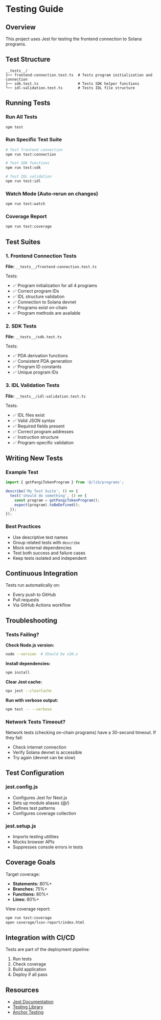 # Testing Guide

## Overview

This project uses Jest for testing the frontend connection to Solana programs.

## Test Structure

```
__tests__/
├── frontend-connection.test.ts  # Tests program initialization and connection
├── sdk.test.ts                  # Tests SDK helper functions
└── idl-validation.test.ts       # Tests IDL file structure
```

## Running Tests

### Run All Tests
```bash
npm test
```

### Run Specific Test Suite
```bash
# Test frontend connection
npm run test:connection

# Test SDK functions
npm run test:sdk

# Test IDL validation
npm run test:idl
```

### Watch Mode (Auto-rerun on changes)
```bash
npm run test:watch
```

### Coverage Report
```bash
npm run test:coverage
```

## Test Suites

### 1. Frontend Connection Tests
**File:** `__tests__/frontend-connection.test.ts`

Tests:
- ✅ Program initialization for all 4 programs
- ✅ Correct program IDs
- ✅ IDL structure validation
- ✅ Connection to Solana devnet
- ✅ Programs exist on-chain
- ✅ Program methods are available

### 2. SDK Tests
**File:** `__tests__/sdk.test.ts`

Tests:
- ✅ PDA derivation functions
- ✅ Consistent PDA generation
- ✅ Program ID constants
- ✅ Unique program IDs

### 3. IDL Validation Tests
**File:** `__tests__/idl-validation.test.ts`

Tests:
- ✅ IDL files exist
- ✅ Valid JSON syntax
- ✅ Required fields present
- ✅ Correct program addresses
- ✅ Instruction structure
- ✅ Program-specific validation

## Writing New Tests

### Example Test
```typescript
import { getPangiTokenProgram } from '@/lib/programs';

describe('My Test Suite', () => {
  test('should do something', () => {
    const program = getPangiTokenProgram();
    expect(program).toBeDefined();
  });
});
```

### Best Practices
- Use descriptive test names
- Group related tests with `describe`
- Mock external dependencies
- Test both success and failure cases
- Keep tests isolated and independent

## Continuous Integration

Tests run automatically on:
- Every push to GitHub
- Pull requests
- Via GitHub Actions workflow

## Troubleshooting

### Tests Failing?

**Check Node.js version:**
```bash
node --version  # Should be v20.x
```

**Install dependencies:**
```bash
npm install
```

**Clear Jest cache:**
```bash
npx jest --clearCache
```

**Run with verbose output:**
```bash
npm test -- --verbose
```

### Network Tests Timeout?

Network tests (checking on-chain programs) have a 30-second timeout. If they fail:
- Check internet connection
- Verify Solana devnet is accessible
- Try again (devnet can be slow)

## Test Configuration

### jest.config.js
- Configures Jest for Next.js
- Sets up module aliases (@/)
- Defines test patterns
- Configures coverage collection

### jest.setup.js
- Imports testing utilities
- Mocks browser APIs
- Suppresses console errors in tests

## Coverage Goals

Target coverage:
- **Statements:** 80%+
- **Branches:** 75%+
- **Functions:** 80%+
- **Lines:** 80%+

View coverage report:
```bash
npm run test:coverage
open coverage/lcov-report/index.html
```

## Integration with CI/CD

Tests are part of the deployment pipeline:
1. Run tests
2. Check coverage
3. Build application
4. Deploy if all pass

## Resources

- [Jest Documentation](https://jestjs.io/)
- [Testing Library](https://testing-library.com/)
- [Anchor Testing](https://www.anchor-lang.com/docs/testing)
